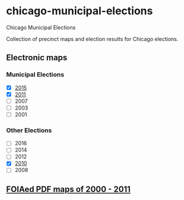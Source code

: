 # chicago-municipal-elections
Chicago Municipal Elections

Collection of precinct maps and election results for Chicago elections.

## Electronic maps

### Municipal Elections
- [x] [2015](2015_precincts.geojson)
- [x] [2011](2011_precincts.geojson)
- [ ] 2007
- [ ] 2003
- [ ] 2001

### Other Elections
- [ ] 2016
- [ ] 2014
- [ ] 2012
- [x] [2010](precincts/2010_precincts.geojson)
- [ ] 2008

## [FOIAed PDF maps of 2000 - 2011](foiaed_pdfs)
